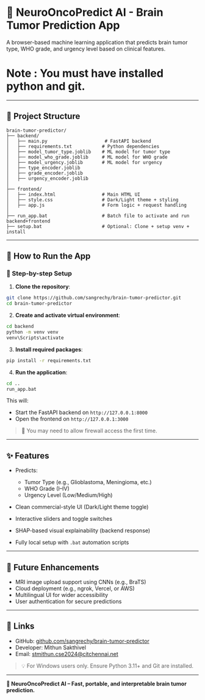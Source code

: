 # 🧠 NeuroOncoPredict AI - Brain Tumor Prediction App

A browser-based machine learning application that predicts brain tumor type, WHO grade, and urgency level based on clinical features.

# Note : You must have installed python and git.

---

## 📁 Project Structure

```
brain-tumor-predictor/
├── backend/
│   ├── main.py                     # FastAPI backend
│   ├── requirements.txt           # Python dependencies
│   ├── model_tumor_type.joblib    # ML model for tumor type
│   ├── model_who_grade.joblib     # ML model for WHO grade
│   ├── model_urgency.joblib       # ML model for urgency
│   ├── type_encoder.joblib
│   ├── grade_encoder.joblib
│   ├── urgency_encoder.joblib
│
├── frontend/
│   ├── index.html                 # Main HTML UI
│   ├── style.css                  # Dark/Light theme + styling
│   ├── app.js                     # Form logic + request handling
│
├── run_app.bat                    # Batch file to activate and run backend+frontend
├── setup.bat                      # Optional: Clone + setup venv + install
```

---

## 🚀 How to Run the App

### 🧾 Step-by-step Setup

1. **Clone the repository**:

```bash
git clone https://github.com/sangrechy/brain-tumor-predictor.git
cd brain-tumor-predictor
```

2. **Create and activate virtual environment**:

```bash
cd backend
python -m venv venv
venv\Scripts\activate
```

3. **Install required packages**:

```bash
pip install -r requirements.txt
```

4. **Run the application**:

```bash
cd ..
run_app.bat
```

This will:

* Start the FastAPI backend on `http://127.0.0.1:8000`
* Open the frontend on `http://127.0.0.1:3000`

> 📌 You may need to allow firewall access the first time.

---

## ✨ Features

* Predicts:

  * Tumor Type (e.g., Glioblastoma, Meningioma, etc.)
  * WHO Grade (I–IV)
  * Urgency Level (Low/Medium/High)
* Clean commercial-style UI (Dark/Light theme toggle)
* Interactive sliders and toggle switches
* SHAP-based visual explainability (backend response)
* Fully local setup with `.bat` automation scripts

---

## 🔮 Future Enhancements

* MRI image upload support using CNNs (e.g., BraTS)
* Cloud deployment (e.g., ngrok, Vercel, or AWS)
* Multilingual UI for wider accessibility
* User authentication for secure predictions

---

## 🔗 Links

* GitHub: [github.com/sangrechy/brain-tumor-predictor](https://github.com/sangrechy/brain-tumor-predictor)
* Developer: Mithun Sakthivel
* Email: [stmithun.cse2024@citchennai.net](mailto:stmithun.cse2024@citchennai.net)

> 💡 For Windows users only. Ensure Python 3.11+ and Git are installed.

---

**🧠 NeuroOncoPredict AI – Fast, portable, and interpretable brain tumor prediction.**
